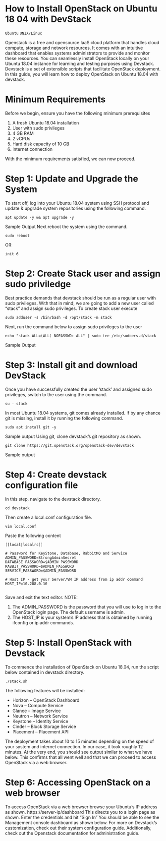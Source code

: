 # How to Install OpenStack on Ubuntu 18 04  with DevStack

```Ubuntu``` ```UNIX/Linux```

Openstack is a free and opensource IaaS cloud platform that handles cloud compute, storage and network resources. It comes with an intuitive dashboard that enables systems administrators to provide and monitor these resources. You can seamlessly install OpenStack locally on your Ubuntu 18.04 instance for learning and testing purposes using Devstack. Devstack is a set of extensible scripts that facilitate OpenStack deployment. In this guide, you will learn how to deploy OpenStack on Ubuntu 18.04 with devstack.


# Minimum Requirements


Before we begin, ensure you have the following minimum prerequisites


1. A fresh Ubuntu 18.04 installation
2. User with sudo privileges
3. 4 GB RAM
4. 2 vCPUs
5. Hard disk capacity of 10 GB
6. Internet connection

With the minimum requirements satisfied, we can now proceed.


# Step 1: Update and Upgrade the System


To start off, log into your Ubuntu 18.04 system using SSH protocol and update & upgrade system repositories using the following command.


```
apt update -y && apt upgrade -y

```


Sample Output  Next reboot the system using the command.


```
sudo reboot

```


OR


```
init 6

```


# Step 2: Create Stack user and assign sudo priviledge


Best practice demands that devstack should be run as a regular user with sudo privileges. With that in mind, we are going to add a new user called “stack” and assign sudo privileges. To create stack user execute


```
sudo adduser -s /bin/bash -d /opt/stack -m stack

```


Next, run the command below to assign sudo privileges to the user


```
echo "stack ALL=(ALL) NOPASSWD: ALL" | sudo tee /etc/sudoers.d/stack

```


Sample Output 


# Step 3: Install git and download DevStack


Once you have successfully created the user ‘stack’ and assigned sudo privileges, switch to the user using the command.


```
su - stack

```


In most Ubuntu 18.04 systems, git comes already installed. If by any chance git is missing, install it by running the following command.


```
sudo apt install git -y

```


Sample output  Using git, clone devstack’s git repository as shown.


```
git clone https://git.openstack.org/openstack-dev/devstack

```


Sample output 


# Step 4: Create devstack configuration file


In this step, navigate to the devstack directory.


```
cd devstack

```


Then create a local.conf configuration file.


```
vim local.conf

```


Paste the following content


```
[[local|localrc]]

# Password for KeyStone, Database, RabbitMQ and Service
ADMIN_PASSWORD=StrongAdminSecret
DATABASE_PASSWORD=$ADMIN_PASSWORD
RABBIT_PASSWORD=$ADMIN_PASSWORD
SERVICE_PASSWORD=$ADMIN_PASSWORD

# Host IP - get your Server/VM IP address from ip addr command
HOST_IP=10.208.0.10


```


Save and exit the text editor. NOTE:


1. The ADMIN_PASSWORD is the password that you will use to log in to the OpenStack login page. The default username is admin.
2. The HOST_IP is your system’s IP address that is obtained by running ifconfig or ip addr commands.

# Step 5: Install OpenStack with Devstack


To commence the installation of OpenStack on Ubuntu 18.04, run the script below contained in devstack directory.


```
./stack.sh

```


The following features will be installed:


- Horizon – OpenStack Dashboard
- Nova – Compute Service
- Glance – Image Service
- Neutron – Network Service
- Keystone – Identity Service
- Cinder – Block Storage Service
- Placement – Placement API

The deployment takes about 10 to 15 minutes depending on the speed of your system and internet connection. In our case, it took roughly 12 minutes. At the very end, you should see output similar to what we have below.  This confirms that all went well and that we can proceed to access OpenStack via a web browser.


# Step 6: Accessing OpenStack on a web browser


To access OpenStack via a web browser browse your Ubuntu’s IP address as shown. https://server-ip/dashboard This directs you to a login page as shown.  Enter the credentials and hit “Sign In” You should be able to see the Management console dashboard as shown below.  For more on Devstack’s customization, check out their system configuration guide. Additionally, check out the Openstack documentation for administration guide.


